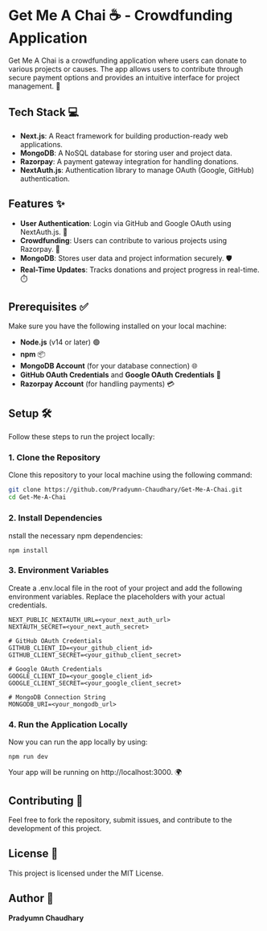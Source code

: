 # Get Me A Chai ☕️ - Crowdfunding Application

Get Me A Chai is a crowdfunding application where users can donate to various projects or causes. The app allows users to contribute through secure payment options and provides an intuitive interface for project management. 🚀

## Tech Stack 💻

- **Next.js**: A React framework for building production-ready web applications.
- **MongoDB**: A NoSQL database for storing user and project data.
- **Razorpay**: A payment gateway integration for handling donations.
- **NextAuth.js**: Authentication library to manage OAuth (Google, GitHub) authentication.

## Features ✨

- **User Authentication**: Login via GitHub and Google OAuth using NextAuth.js. 🔐
- **Crowdfunding**: Users can contribute to various projects using Razorpay. 💸
- **MongoDB**: Stores user data and project information securely. 🛡️
- **Real-Time Updates**: Tracks donations and project progress in real-time. ⏱️

## Prerequisites ✅

Make sure you have the following installed on your local machine:

- **Node.js** (v14 or later) 🟢
- **npm** 📦
- **MongoDB Account** (for your database connection) 🌐
- **GitHub OAuth Credentials** and **Google OAuth Credentials** 🔑
- **Razorpay Account** (for handling payments) 💳

## Setup 🛠️

Follow these steps to run the project locally:

### 1. Clone the Repository
Clone this repository to your local machine using the following command:

```bash
git clone https://github.com/Pradyumn-Chaudhary/Get-Me-A-Chai.git
cd Get-Me-A-Chai

```

### 2. Install Dependencies
nstall the necessary npm dependencies:

```
npm install
```

### 3. Environment Variables
Create a .env.local file in the root of your project and add the following environment variables. Replace the placeholders with your actual credentials.

```
NEXT_PUBLIC_NEXTAUTH_URL=<your_next_auth_url>
NEXTAUTH_SECRET=<your_next_auth_secret>

# GitHub OAuth Credentials
GITHUB_CLIENT_ID=<your_github_client_id>
GITHUB_CLIENT_SECRET=<your_github_client_secret>

# Google OAuth Credentials
GOOGLE_CLIENT_ID=<your_google_client_id>
GOOGLE_CLIENT_SECRET=<your_google_client_secret>

# MongoDB Connection String
MONGODB_URI=<your_mongodb_url>
```

### 4. Run the Application Locally
Now you can run the app locally by using:

```
npm run dev
```
Your app will be running on http://localhost:3000. 🌍

## Contributing 🤝
Feel free to fork the repository, submit issues, and contribute to the development of this project.

## License 📄
This project is licensed under the MIT License.

## Author 👤
**Pradyumn Chaudhary**
